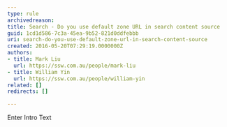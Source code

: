 ```yaml
---
type: rule
archivedreason: 
title: Search - Do you use default zone URL in search content source
guid: 1cd1d586-7c3a-45ea-9b52-821d0ddfebbb
uri: search-do-you-use-default-zone-url-in-search-content-source
created: 2016-05-20T07:29:19.0000000Z
authors:
- title: Mark Liu
  url: https://ssw.com.au/people/mark-liu
- title: William Yin
  url: https://ssw.com.au/people/william-yin
related: []
redirects: []

---
```



Enter Intro Text
<br><excerpt class='endintro'></excerpt><br>



